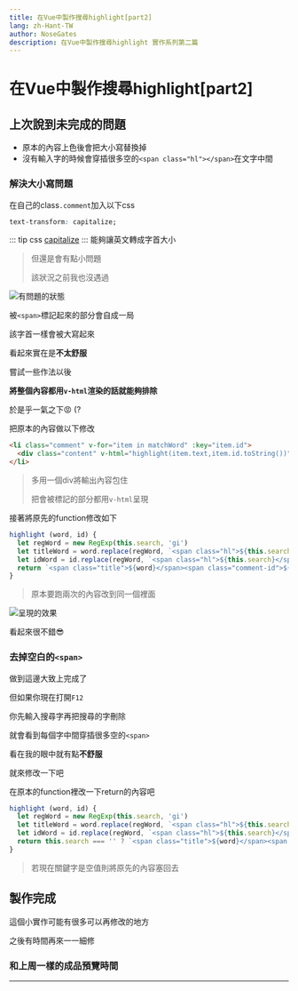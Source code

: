 ```yaml
---
title: 在Vue中製作搜尋highlight[part2]
lang: zh-Hant-TW
author: NoseGates
description: 在Vue中製作搜尋highlight 實作系列第二篇
---
```

# 在Vue中製作搜尋highlight[part2]
## 上次說到未完成的問題
* 原本的內容上色後會把大小寫替換掉
* 沒有輸入字的時候會穿插很多空的`<span class="hl"></span>`在文字中間

### 解決大小寫問題
在自己的class`.comment`加入以下css
``` css
text-transform: capitalize;
```
::: tip
css [capitalize](https://developer.mozilla.org/en-US/docs/Web/CSS/text-transform)
:::
能夠讓英文轉成字首大小

> 但還是會有點小問題
>
> 該狀況之前我也沒遇過

![有問題的狀態](https://i.imgur.com/db4iw7e.png)

被`<span>`標記起來的部分會自成一局

該字首一樣會被大寫起來

看起來實在是**不太舒服**

嘗試一些作法以後

**將整個內容都用`v-html`渲染的話就能夠排除**

於是乎一氣之下:rage: (?

把原本的內容做以下修改
``` html {2}
<li class="comment" v-for="item in matchWord" :key="item.id">
  <div class="content" v-html="highlight(item.text,item.id.toString())"></div>
</li>
```
> 多用一個div將輸出內容包住
>
> 把會被標記的部分都用`v-html`呈現

接著將原先的function修改如下
``` js
highlight (word, id) {
  let regWord = new RegExp(this.search, 'gi')
  let titleWord = word.replace(regWord, `<span class="hl">${this.search}</span>`)
  let idWord = id.replace(regWord, `<span class="hl">${this.search}</span>`)
  return `<span class="title">${word}</span><span class="comment-id">${id}</span>`
}
```
> 原本要跑兩次的內容改到同一個裡面

![呈現的效果](https://i.imgur.com/Tt09gEN.png)

看起來很不錯:sunglasses:

### 去掉空白的`<span>`

做到這邊大致上完成了

但如果你現在打開`F12`

你先輸入搜尋字再把搜尋的字刪除

就會看到每個字中間穿插很多空的`<span>`

看在我的眼中就有點**不舒服**

就來修改一下吧

在原本的function裡改一下return的內容吧

``` js {5}
highlight (word, id) {
  let regWord = new RegExp(this.search, 'gi')
  let titleWord = word.replace(regWord, `<span class="hl">${this.search}</span>`)
  let idWord = id.replace(regWord, `<span class="hl">${this.search}</span>`)
  return this.search === '' ? `<span class="title">${word}</span><span class="comment-id">${id}</span>` : `<span class="title">${titleWord}</span><span class="comment-id">${idWord}</span>`
}
```
> 若現在關鍵字是空值則將原先的內容塞回去

## 製作完成
這個小實作可能有很多可以再修改的地方

之後有時間再來一一細修

### 和上周一樣的成品預覽時間

---

<searchWord/>

